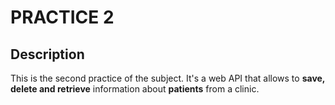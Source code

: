 # PRACTICE 2
## Description
This is the second practice of the subject.
It's a web API that allows to **save, delete and retrieve**
information about **patients** from a clinic.
